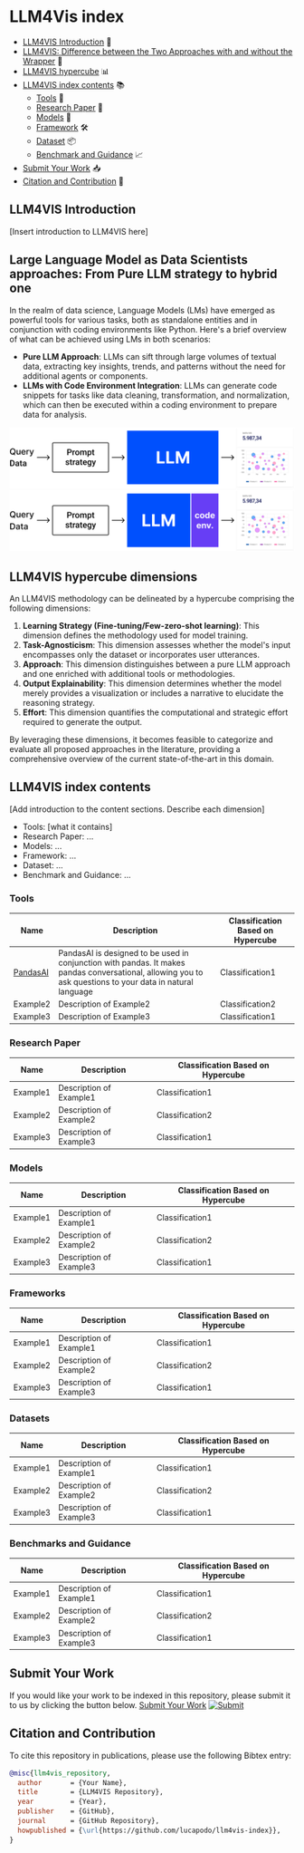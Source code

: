 # LLM4Vis index

* [LLM4VIS Introduction](#llm4vis-introduction) 📝
* [LLM4VIS: Difference between the Two Approaches with and without the Wrapper](#llm4vis-difference-between-the-two-approaches-with-and-without-the-wrapper) 🔄
* [LLM4VIS hypercube](#llm4vis-hypercube) 📊
* [LLM4VIS index contents](#llm4vis-index-contents) 📚
    * [Tools](#tools) 🔧
    * [Research Paper](#research-paper) 📄
    * [Models](#models) 🤖
    * [Framework](#framework) 🛠️
    * [Dataset](#dataset) 📦
    * [Benchmark and Guidance](#benchmark-and-guidance) 📈
* [Submit Your Work](#submit-your-work) 📥
* [Citation and Contribution](#citation-and-contribution) 🔖

## LLM4VIS Introduction

[Insert introduction to LLM4VIS here]

## Large Language Model as Data Scientists approaches: From Pure LLM strategy to hybrid one

In the realm of data science, Language Models (LMs) have emerged as powerful tools for various tasks, both as standalone entities and in conjunction with coding environments like Python. Here's a brief overview of what can be achieved using LMs in both scenarios:

- **Pure LLM Approach**: LLMs can sift through large volumes of textual data, extracting key insights, trends, and patterns without the need for additional agents or components.
- **LLMs with Code Environment Integration**: LLMs can generate code snippets for tasks like data cleaning, transformation, and normalization, which can then be executed within a coding environment to prepare data for analysis.

![Alt text](pure.svg "Pure approach")
![Alt text](hybrid.svg "Hybrid approach")

## LLM4VIS hypercube dimensions
An LLM4VIS methodology can be delineated by a hypercube comprising the following dimensions:
1. **Learning Strategy (Fine-tuning/Few-zero-shot learning)**: This dimension defines the methodology used for model training.
2. **Task-Agnosticism**: This dimension assesses whether the model's input encompasses only the dataset or incorporates user utterances.
3. **Approach**: This dimension distinguishes between a pure LLM approach and one enriched with additional tools or methodologies.
4. **Output Explainability**: This dimension determines whether the model merely provides a visualization or includes a narrative to elucidate the reasoning strategy.
5. **Effort**: This dimension quantifies the computational and strategic effort required to generate the output.

By leveraging these dimensions, it becomes feasible to categorize and evaluate all proposed approaches in the literature, providing a comprehensive overview of the current state-of-the-art in this domain.

## LLM4VIS index contents
[Add introduction to the content sections. Describe each dimension]
- Tools: [what it contains]
- Research Paper: ... 
- Models: ...
- Framework: ...
- Dataset: ...
- Benchmark and Guidance: ...

### Tools
| Name | Description | Classification Based on Hypercube |
| ----------------- | ----------- | ---------------------------------- |
| [PandasAI](https://github.com/Sinaptik-AI/pandas-ai) | PandasAI is designed to be used in conjunction with pandas. It makes pandas conversational, allowing you to ask questions to your data in natural language | Classification1 |
| Example2 | Description of Example2 | Classification2 |
| Example3 | Description of Example3 | Classification1 |


### Research Paper
| Name | Description | Classification Based on Hypercube |
| ----------------- | ----------- | ---------------------------------- |
| Example1 | Description of Example1 | Classification1 |
| Example2 | Description of Example2 | Classification2 |
| Example3 | Description of Example3 | Classification1 |

### Models
| Name | Description | Classification Based on Hypercube |
| ----------------- | ----------- | ---------------------------------- |
| Example1 | Description of Example1 | Classification1 |
| Example2 | Description of Example2 | Classification2 |
| Example3 | Description of Example3 | Classification1 |

### Frameworks
| Name | Description | Classification Based on Hypercube |
| ----------------- | ----------- | ---------------------------------- |
| Example1 | Description of Example1 | Classification1 |
| Example2 | Description of Example2 | Classification2 |
| Example3 | Description of Example3 | Classification1 |

### Datasets
| Name | Description | Classification Based on Hypercube |
| ----------------- | ----------- | ---------------------------------- |
| Example1 | Description of Example1 | Classification1 |
| Example2 | Description of Example2 | Classification2 |
| Example3 | Description of Example3 | Classification1 |

### Benchmarks and Guidance
| Name | Description | Classification Based on Hypercube |
| ----------------- | ----------- | ---------------------------------- |
| Example1 | Description of Example1 | Classification1 |
| Example2 | Description of Example2 | Classification2 |
| Example3 | Description of Example3 | Classification1 |

## Submit Your Work

If you would like your work to be indexed in this repository, please submit it to us by clicking the button below.
[Submit Your Work](#) [![Submit](https://img.shields.io/badge/Submit-Your_Work-green)](#) 

## Citation and Contribution

To cite this repository in publications, please use the following Bibtex entry:
```bibtex
@misc{llm4vis_repository,
  author       = {Your Name},
  title        = {LLM4VIS Repository},
  year         = {Year},
  publisher    = {GitHub},
  journal      = {GitHub Repository},
  howpublished = {\url{https://github.com/lucapodo/llm4vis-index}},
}
